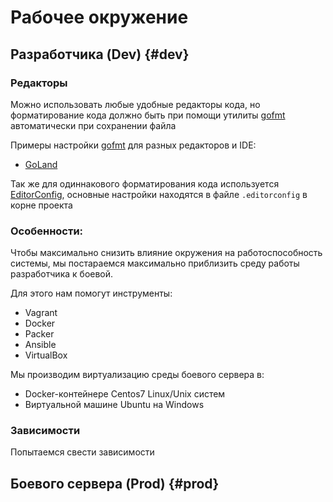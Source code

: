 # Рабочее окружение

## Разработчика (Dev) {#dev}

### Редакторы
Можно использовать любые удобные редакторы кода, но форматирование кода должно быть при помощи утилиты [gofmt](https://golang.org/cmd/gofmt/) автоматически при сохранении файла

Примеры настройки [gofmt](https://golang.org/cmd/gofmt/)  для разных редакторов и IDE:
* [GoLand](https://stackoverflow.com/questions/33774950/execute-gofmt-on-file-save-in-intellij)

Так же для одиннакового форматирования кода используется [EditorConfig](http://editorconfig.org/), основные настройки находятся в файле `.editorconfig` в корне проекта

### Особенности:
Чтобы максимально снизить влияние окружения на работоспособность системы, мы постараемся максимально приблизить среду работы разработчика к боевой.

Для этого нам помогут инструменты:
<!--  TODO(ichiro18): Добавить ссылки -->
* Vagrant
* Docker
* Packer
* Ansible
* VirtualBox

Мы производим виртуализацию среды боевого сервера в:
<!--  TODO(ichiro18): Сделать -->
* Docker-контейнере Centos7 Linux/Unix систем
* Виртуальной машине Ubuntu на Windows



### Зависимости
Попытаемся свести зависимости

## Боевого сервера (Prod) {#prod}
